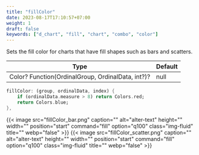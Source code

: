 ```yaml
---
title: "fillColor"
date: 2023-08-17T17:10:57+07:00
weight: 1
draft: false
keywords: ["d_chart", "fill", "chart", "combo", "color"]
---
```


Sets the fill color for charts that have fill shapes such as bars and scatters.

| Type                                              | Default |
| ------------------------------------------------- | ------- |
| Color? Function(OrdinalGroup, OrdinalData, int?)? | null    |

```dart
fillColor: (group, ordinalData, index) {
    if (ordinalData.measure > 8) return Colors.red;
    return Colors.blue;
},
```

{{< image src="fillColor_bar.png" caption="" alt="alter-text" height="" width="" position="start" command="fill" option="q100" class="img-fluid" title=""  webp="false" >}}
{{< image src="fillColor_scatter.png" caption="" alt="alter-text" height="" width="" position="start" command="fill" option="q100" class="img-fluid" title=""  webp="false" >}}

<br>
